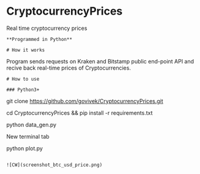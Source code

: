 # CryptocurrencyPrices
Real time cryptocurrency prices

```
**Programmed in Python**

# How it works
```
Program sends requests on Kraken and Bitstamp public end-point API and recive back real-time prices of Cryptocurrencies.

```
# How to use

### Python3+
```
git clone https://github.com/govivek/CryptocurrencyPrices.git

cd CryptocurrencyPrices && pip install -r requirements.txt

python data_gen.py

New terminal tab

python plot.py

```

![CW](screenshot_btc_usd_price.png)